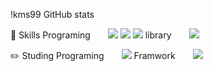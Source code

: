 !kms99 GitHub stats

📕 Skills
Programing  <img src="https://img.shields.io/badge/html5-E34F26?style=for-the-badge&logo=html5&logoColor=white"> <img src="https://img.shields.io/badge/css3-1572B6?style=for-the-badge&logo=css3&logoColor=white"> <img src="https://img.shields.io/badge/javascript-F7DF1E?style=for-the-badge&logo=javascript&logoColor=white">
library  <img src="https://img.shields.io/badge/react-61DAFB?style=for-the-badge&logo=react&logoColor=white">


✏️ Studing
Programing  <img src="https://img.shields.io/badge/typescript-3178C6?style=for-the-badge&logo=typescript&logoColor=white">
Framwork  <img src="https://img.shields.io/badge/nextdotjs-000000?style=for-the-badge&logo=nextdotjs&logoColor=white">
